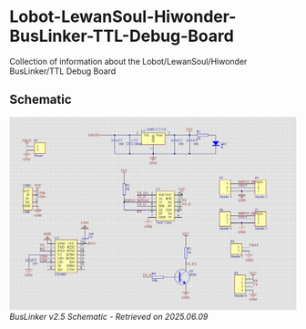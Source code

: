 # Lobot-LewanSoul-Hiwonder-BusLinker-TTL-Debug-Board
Collection of information about the Lobot/LewanSoul/Hiwonder BusLinker/TTL Debug Board

## Schematic 
![Schematic](Buslinker%20v2.5%20TTL%20Debugging%20Board%20Schematic.jpg)
_BusLinker v2.5 Schematic - Retrieved on 2025.06.09_

